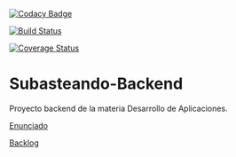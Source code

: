 [![Codacy Badge](https://api.codacy.com/project/badge/Grade/6ed4c27d86944b7ab1576f11c774994f)](https://www.codacy.com/app/luchist/GrupoG-Backend?utm_source=github.com&amp;utm_medium=referral&amp;utm_content=Grupo-G-022018-DAPP-lCoronel-aRodriguez/GrupoG-Backend&amp;utm_campaign=Badge_Grade)

[![Build Status](https://travis-ci.com/Grupo-G-022018-DAPP-lCoronel-aRodriguez/GrupoG-Backend.svg?branch=master)](https://travis-ci.com/Grupo-G-022018-DAPP-lCoronel-aRodriguez/GrupoG-Backend)

[![Coverage Status](https://coveralls.io/repos/github/Grupo-G-022018-DAPP-lCoronel-aRodriguez/GrupoG-Backend/badge.svg?branch=master)](https://coveralls.io/github/Grupo-G-022018-DAPP-lCoronel-aRodriguez/GrupoG-Backend?branch=master)

# Subasteando-Backend
Proyecto backend de la materia Desarrollo de Aplicaciones.

[Enunciado](https://docs.google.com/document/d/1N50E7Xl4iQVW8y7XOkl7L__GOLpxkDCGYL7tcmMiHcE/edit)

[Backlog](https://trello.com/b/agb3ycLB/modelo-subastando)
